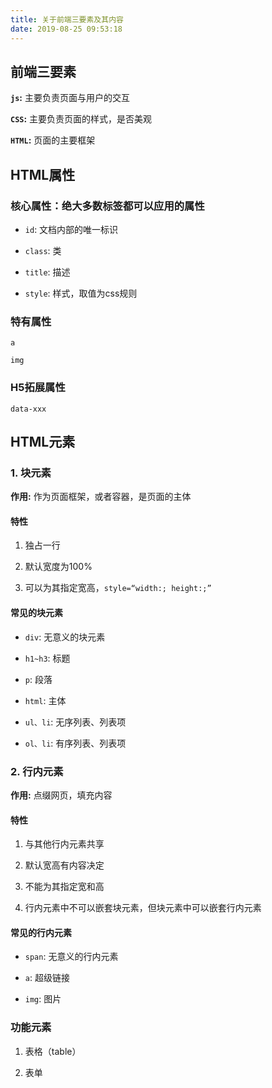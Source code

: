 ```yaml
---
title: 关于前端三要素及其内容
date: 2019-08-25 09:53:18
---
```

## 前端三要素

**`js`:** 主要负责页面与用户的交互

**`CSS`:** 主要负责页面的样式，是否美观

**`HTML`:** 页面的主要框架

## HTML属性

### 核心属性：绝大多数标签都可以应用的属性

* `id`: 文档内部的唯一标识

* `class`: 类

* `title`: 描述

* `style`: 样式，取值为css规则


### 特有属性

`a`

`img`

### H5拓展属性

`data-xxx`

## HTML元素

### 1. 块元素

**作用:** 作为页面框架，或者容器，是页面的主体

#### 特性

1. 独占一行

2. 默认宽度为100%

3. 可以为其指定宽高，`style=“width:; height:;”`

#### 常见的块元素

* `div`: 无意义的块元素

* `h1~h3`: 标题

* `p`: 段落

* `html`: 主体

* `ul、li`: 无序列表、列表项

* `ol、li`: 有序列表、列表项


### 2. 行内元素


**作用:** 点缀网页，填充内容

#### 特性

1. 与其他行内元素共享

2. 默认宽高有内容决定

3. 不能为其指定宽和高

4. 行内元素中不可以嵌套块元素，但块元素中可以嵌套行内元素

#### 常见的行内元素

* `span`: 无意义的行内元素

* `a`: 超级链接

* `img`: 图片


### 功能元素

1. 表格（table）

2. 表单
